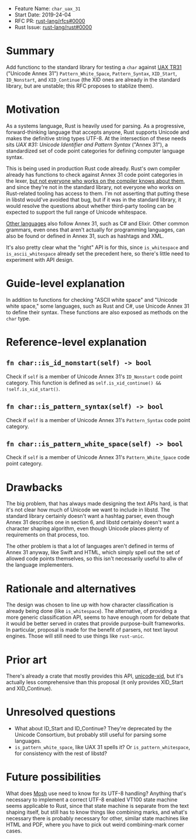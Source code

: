 - Feature Name: `char_uax_31`
- Start Date: 2019-24-04
- RFC PR: [rust-lang/rfcs#0000](https://github.com/rust-lang/rfcs/pull/0000)
- Rust Issue: [rust-lang/rust#0000](https://github.com/rust-lang/rust/issues/0000)

# Summary
[summary]: #summary

Add functionc to the standard library for testing a `char` against [UAX TR31](https://unicode.org/reports/tr31/) ("Unicode Annex 31")
`Pattern_White_Space`, `Pattern_Syntax`, `XID_Start`, `ID_Nonstart`, and `XID_Continue` (the XID ones are already in the standard
library, but are unstable; this RFC proposes to stablize them).

# Motivation
[motivation]: #motivation

As a systems language, Rust is heavily used for parsing.
As a progressive, forward-thinking language that accepts anyone,
Rust supports Unicode and makes the definitive string types UTF-8.
At the intersection of these needs sits *UAX #31: Unicode Identifier and Pattern Syntax* ("Annex 31"),
a standardized set of code point categories for defining computer language syntax.

This is being used in production Rust code already.
Rust's own compiler already has functions to check against Annex 31 code point categories in the lexer,
[but not everyone who works on the compiler knows about them](https://internals.rust-lang.org/t/for-await-loops/9819/16),
and since they're not in the standard library,
not everyone who works on Rust-related tooling has access to them.
I'm not asserting that putting these in libstd would've avoided that bug,
but if it was in the standard library,
it would resolve the questions about whether third-party tooling can be expected to support the full range of Unicode whitespace.

[Other languages](https://rosettacode.org/wiki/Unicode_variable_names#C) also follow Annex 31, such as C# and Elixir.
Other common grammars, even ones that aren't actually for programming languages, can also be found or defined in Annex 31,
such as hashtags and XML.

It's also pretty clear what the "right" API is for this,
since `is_whitespace` and `is_ascii_whitespace` already set the precedent here,
so there's little need to experiment with API design.

# Guide-level explanation
[guide-level-explanation]: #guide-level-explanation

In addition to functions for checking "ASCII white space" and "Unicode white space,"
some languages, such as Rust and C#, use Unicode Annex 31 to define their syntax.
These functions are also exposed as methods on the `char` type.

# Reference-level explanation
[reference-level-explanation]: #reference-level-explanation

## `fn char::is_id_nonstart(self) -> bool`

Check if `self` is a member of Unicode Annex 31's `ID_Nonstart` code point category.
This function is defined as `self.is_xid_continue() && !self.is_xid_start()`.

## `fn char::is_pattern_syntax(self) -> bool`

Check if `self` is a member of Unicode Annex 31's `Pattern_Syntax` code point category.

## `fn char::is_pattern_white_space(self) -> bool`

Check if `self` is a member of Unicode Annex 31's `Pattern_White_Space` code point category.

# Drawbacks
[drawbacks]: #drawbacks

The big problem, that has always made designing the text APIs hard,
is that it's not clear how much of Unicode we want to include in libstd.
The standard library certainly doesn't want a hashtag parser, even though Annex 31 describes one in section 6,
and libstd certainly doesn't want a character shaping algorithm,
even though Unicode places plenty of requirements on that process, too.

The other problem is that a lot of languages aren't defined in terms of Annex 31 anyway,
like Swift and HTML, which simply spell out the set of allowed code points themselves,
so this isn't necessarily useful to allw of the language implementers.

# Rationale and alternatives
[rationale-and-alternatives]: #rationale-and-alternatives

The design was chosen to line up with how character classification is already being done (like `is_whitespace`).
The alternative, of providing a more generic classification API,
seems to have enough room for debate that it would be better served in crates that provide purpose-built frameworks.
In particular, proposal is made for the benefit of parsers, not text layout engines.
Those will still need to use things like `rust-unic`.

# Prior art
[prior-art]: #prior-art

There's already a crate that mostly provides this API, [unicode-xid](https://lib.rs/crates/unicode-xid),
but it's actually less comprehensive than this proposal (it only provides XID_Start and XID_Continue).

# Unresolved questions
[unresolved-questions]: #unresolved-questions

- What about ID_Start and ID_Continue? They're deprecated by the Unicode Consortium, but probably still useful for parsing some languages.
- `is_pattern_white_space`, like UAX 31 spells it? Or `is_pattern_whitespace`, for consistency with the rest of libstd?

# Future possibilities
[future-possibilities]: #future-possibilities

What does [Mosh](https://mosh.org/) use need to know for its UTF-8 handling?
Anything that's necessary to implement a correct UTF-8 enabled VT100 state machine seems applicable to Rust,
since that state machine is separate from the text shaping itself, but still has to know things like combining marks,
and what's necessary there is probably necessary for other, similar state machines like HTML and PDF,
where you have to pick out weird combining-mark corner cases.
